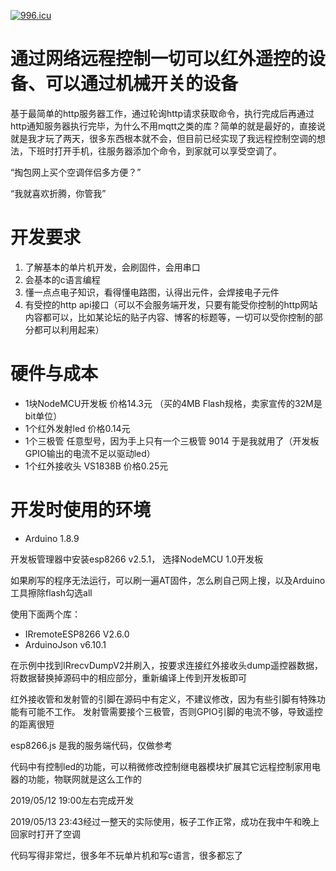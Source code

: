 <a href="https://996.icu"><img src="https://img.shields.io/badge/link-996.icu-red.svg" alt="996.icu" /></a>

# 通过网络远程控制一切可以红外遥控的设备、可以通过机械开关的设备

基于最简单的http服务器工作，通过轮询http请求获取命令，执行完成后再通过http通知服务器执行完毕，为什么不用mqtt之类的库？简单的就是最好的，直接说就是我才玩了两天，很多东西根本就不会，但目前已经实现了我远程控制空调的想法，下班时打开手机，往服务器添加个命令，到家就可以享受空调了。

“掏包网上买个空调伴侣多方便？”

“我就喜欢折腾，你管我”

# 开发要求

1. 了解基本的单片机开发，会刷固件，会用串口
2. 会基本的c语言编程
3. 懂一点点电子知识，看得懂电路图，认得出元件，会焊接电子元件
4. 有受控的http api接口（可以不会服务端开发，只要有能受你控制的http网站内容都可以，比如某论坛的贴子内容、博客的标题等，一切可以受你控制的部分都可以利用起来）

# 硬件与成本

* 1块NodeMCU开发板 价格14.3元 （买的4MB Flash规格，卖家宣传的32M是bit单位）
* 1个红外发射led 价格0.14元
* 1个三极管 任意型号，因为手上只有一个三极管 9014 于是我就用了（开发板GPIO输出的电流不足以驱动led）
* 1个红外接收头 VS1838B 价格0.25元

# 开发时使用的环境

* Arduino 1.8.9

开发板管理器中安装esp8266 v2.5.1， 选择NodeMCU 1.0开发板

如果刷写的程序无法运行，可以刷一遍AT固件，怎么刷自己网上搜，以及Arduino工具擦除flash勾选all

使用下面两个库：
* IRremoteESP8266 V2.6.0
* ArduinoJson v6.10.1

在示例中找到IRrecvDumpV2并刷入，按要求连接红外接收头dump遥控器数据，
将数据替换掉源码中的相应部分，重新编译上传到开发板即可

红外接收管和发射管的引脚在源码中有定义，不建议修改，因为有些引脚有特殊功能有可能不工作。
发射管需要接个三极管，否则GPIO引脚的电流不够，导致遥控的距离很短

esp8266.js 是我的服务端代码，仅做参考

代码中有控制led的功能，可以稍微修改控制继电器模块扩展其它远程控制家用电器的功能，物联网就是这么工作的

2019/05/12 19:00左右完成开发

2019/05/13 23:43经过一整天的实际使用，板子工作正常，成功在我中午和晚上回家时打开了空调

代码写得非常烂，很多年不玩单片机和写c语言，很多都忘了
















